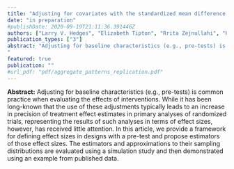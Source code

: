 ```yaml
---
title: "Adjusting for covariates with the standardized mean difference effect size"
date: "in preparation"
#publishDate: 2020-09-19T21:11:36.391446Z
authors: ["Larry V. Hedges", "Elizabeth Tipton", "Rrita Zejnullahi", "Karina G. Diaz"]
publication_types: ["3"]
abstract: "Adjusting for baseline characteristics (e.g., pre-tests) is common practice when evaluating the effects of interventions. While it has been long-known that the use of these adjustments typically leads to an increase in precision of treatment effect estimates in primary analyses of randomized trials, representing the results of such analyses in terms of effect sizes, however, has received little attention. In this article, we provide a framework for defining effect sizes in designs with a pre-test and propose estimators of those effect sizes. The estimators and approximations to their sampling distributions are evaluated using a simulation study and then demonstrated using an example from published data. 
"
featured: true
publication: ""
#url_pdf: "pdf/aggregate_patterns_replication.pdf"
---
```

__Abstract:__ Adjusting for baseline characteristics (e.g., pre-tests) is common practice when evaluating the effects of interventions. While it has been long-known that the use of these adjustments typically leads to an increase in precision of treatment effect estimates in primary analyses of randomized trials, representing the results of such analyses in terms of effect sizes, however, has received little attention. In this article, we provide a framework for defining effect sizes in designs with a pre-test and propose estimators of those effect sizes. The estimators and approximations to their sampling distributions are evaluated using a simulation study and then demonstrated using an example from published data. 

